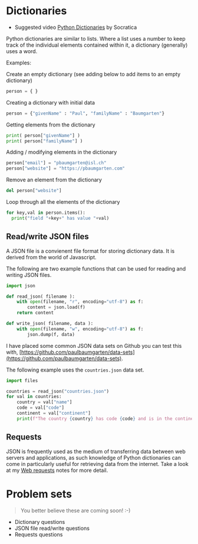 # Dictionaries

* Suggested video [Python Dictionaries](https://www.youtube.com/watch?v=XCcpzWs-CI4&list=PLi01XoE8jYohWFPpC17Z-wWhPOSuh8Er-&index=15)  by Socratica

Python dictionaries are similar to lists. Where a list uses a number to keep track of the individual elements contained within it, a dictionary (generally) uses a word.

Examples:

Create an empty dictionary (see adding below to add items to an empty dictionary)

```python
person = { }
```

Creating a dictionary with initial data

```python
person = {"givenName" : "Paul", "familyName" : "Baumgarten"}
```

Getting elements from the dictionary

```python
print( person["givenName"] )
print( person["familyName"] )
```

Adding / modifying elements in the dictionary

```python
person["email"] = "pbaumgarten@isl.ch"
person["website"] = "https://pbaumgarten.com"
```

Remove an element from the dictionary

```python
del person["website"]
```

Loop through all the elements of the dictionary

```python
for key,val in person.items():
  print("field "+key+" has value "+val)
```

## Read/write JSON files

A JSON file is a convienent file format for storing dictionary data. It is derived from the world of Javascript.

The following are two example functions that can be used for reading and writing JSON files.

```python
import json

def read_json( filename ):
    with open(filename, "r", encoding="utf-8") as f:
        content = json.load(f)
    return content

def write_json( filename, data ):
    with open(filename, "w", encoding="utf-8") as f:
        json.dump(f, data)
```

I have placed some common JSON data sets on Github you can test this with, [https://github.com/paulbaumgarten/data-sets](https://github.com/paulbaumgarten/data-sets).

The following example uses the `countries.json` data set.

```python
import files

countries = read_json("countries.json")
for val in countries:
    country = val["name"]
    code = val["code"]
    continent = val["continent"]
    print(f"The country {country} has code {code} and is in the continent of {continent}.")
```

## Requests

JSON is frequently used as the medium of transferring data between web servers and applications, as such knowledge of Python dictionaries can come in particularly useful for retrieving data from the internet. Take a look at my [Web requests](https://pbaumgarten.com/python/requests.html) notes for more detail.


# Problem sets

> You better believe these are coming soon! :-)

* Dictionary questions
* JSON file read/write questions
* Requests questions
